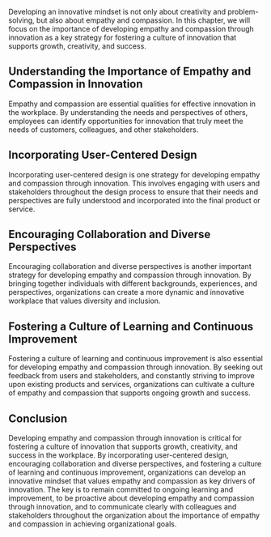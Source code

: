 
Developing an innovative mindset is not only about creativity and problem-solving, but also about empathy and compassion. In this chapter, we will focus on the importance of developing empathy and compassion through innovation as a key strategy for fostering a culture of innovation that supports growth, creativity, and success.

Understanding the Importance of Empathy and Compassion in Innovation
--------------------------------------------------------------------

Empathy and compassion are essential qualities for effective innovation in the workplace. By understanding the needs and perspectives of others, employees can identify opportunities for innovation that truly meet the needs of customers, colleagues, and other stakeholders.

Incorporating User-Centered Design
----------------------------------

Incorporating user-centered design is one strategy for developing empathy and compassion through innovation. This involves engaging with users and stakeholders throughout the design process to ensure that their needs and perspectives are fully understood and incorporated into the final product or service.

Encouraging Collaboration and Diverse Perspectives
--------------------------------------------------

Encouraging collaboration and diverse perspectives is another important strategy for developing empathy and compassion through innovation. By bringing together individuals with different backgrounds, experiences, and perspectives, organizations can create a more dynamic and innovative workplace that values diversity and inclusion.

Fostering a Culture of Learning and Continuous Improvement
----------------------------------------------------------

Fostering a culture of learning and continuous improvement is also essential for developing empathy and compassion through innovation. By seeking out feedback from users and stakeholders, and constantly striving to improve upon existing products and services, organizations can cultivate a culture of empathy and compassion that supports ongoing growth and success.

Conclusion
----------

Developing empathy and compassion through innovation is critical for fostering a culture of innovation that supports growth, creativity, and success in the workplace. By incorporating user-centered design, encouraging collaboration and diverse perspectives, and fostering a culture of learning and continuous improvement, organizations can develop an innovative mindset that values empathy and compassion as key drivers of innovation. The key is to remain committed to ongoing learning and improvement, to be proactive about developing empathy and compassion through innovation, and to communicate clearly with colleagues and stakeholders throughout the organization about the importance of empathy and compassion in achieving organizational goals.
